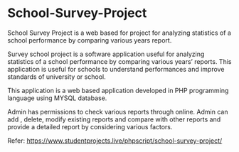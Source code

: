 # School-Survey-Project
School Survey Project is a web based for project for analyzing statistics of a school performance by comparing various years report.

Survey school project is a software application useful for analyzing statistics of a school performance by comparing various years’ reports. This application is useful for schools to understand performances and improve standards of university or school.

This application is a web based application developed in PHP programming language using MYSQL database.

Admin has permissions to check various reports through online. Admin can add , delete, modify existing reports and compare with other reports and provide a detailed report by considering various factors.

Refer:
https://www.studentprojects.live/phpscript/school-survey-project/


